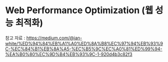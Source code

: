 # Web Performance Optimization (웹 성능 최적화)

참고 자료 : https://medium.com/@ian-white/%ED%94%84%EB%A1%A0%ED%8A%B8%EC%97%94%EB%93%9C-%EC%84%B1%EB%8A%A5-%EC%B5%9C%EC%A0%81%ED%99%94-%EA%B0%80%EC%9D%B4%EB%93%9C-1-920d4b3c82f3
